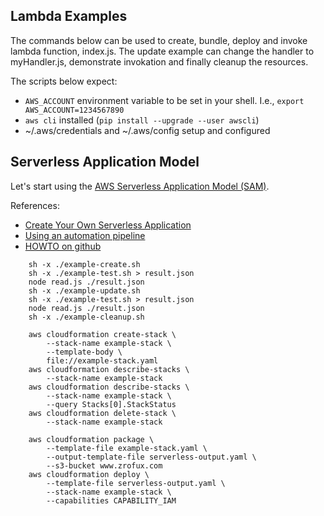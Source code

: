 ## Lambda Examples

The commands below can be used to create, bundle, deploy and invoke 
lambda function, index.js.  The update example can change the handler 
to myHandler.js, demonstrate invokation and finally cleanup the
resources.

The scripts below expect:
- `AWS_ACCOUNT` environment variable to be set in your shell.  I.e., `export 
AWS_ACCOUNT=1234567890`
- `aws cli` installed (`pip install --upgrade --user awscli`)
- ~/.aws/credentials and ~/.aws/config setup and configured

## Serverless Application Model
Let's start using the [AWS Serverless Application Model (SAM)](https://aws.amazon.com/blogs/compute/introducing-simplified-serverless-application-deplyoment-and-management/).

References:
- [Create Your Own Serverless Application](http://docs.aws.amazon.com/lambda/latest/dg/serverless-deploy-wt.html)
- [Using an automation pipeline](http://docs.aws.amazon.com/lambda/latest/dg/automating-deployment.html)
- [HOWTO on github](https://github.com/awslabs/serverless-application-model/blob/master/HOWTO.md)


```shell
    sh -x ./example-create.sh 
    sh -x ./example-test.sh > result.json 
    node read.js ./result.json 
    sh -x ./example-update.sh 
    sh -x ./example-test.sh > result.json 
    node read.js ./result.json 
    sh -x ./example-cleanup.sh 

    aws cloudformation create-stack \
        --stack-name example-stack \
        --template-body \
        file://example-stack.yaml
    aws cloudformation describe-stacks \
        --stack-name example-stack
    aws cloudformation describe-stacks \
        --stack-name example-stack \
        --query Stacks[0].StackStatus
    aws cloudformation delete-stack \
        --stack-name example-stack

    aws cloudformation package \
        --template-file example-stack.yaml \
        --output-template-file serverless-output.yaml \
        --s3-bucket www.zrofux.com
    aws cloudformation deploy \
        --template-file serverless-output.yaml \
        --stack-name example-stack \
        --capabilities CAPABILITY_IAM

```
